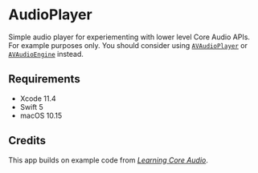 # AudioPlayer

Simple audio player for experiementing with lower level Core Audio APIs. For example purposes only. You should consider using [`AVAudioPlayer`](https://developer.apple.com/documentation/avfoundation/avaudioplayer) or [`AVAudioEngine`](https://developer.apple.com/documentation/avfoundation/avaudioengine) instead.

## Requirements

* Xcode 11.4
* Swift 5
* macOS 10.15

## Credits

This app builds on example code from [_Learning Core Audio_](https://www.oreilly.com/library/view/learning-core-audio/9780321636973/).
